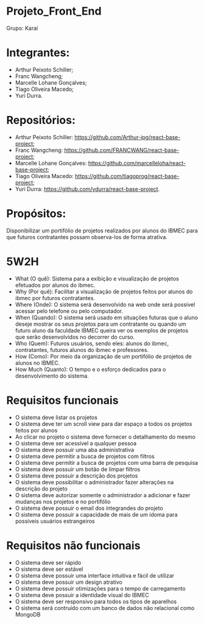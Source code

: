 # Projeto_Front_End

Grupo: Karaí

# Integrantes:

- Arthur Peixoto Schiller;
- Franc Wangcheng;
- Marcelle Lohane Gonçalves;
- Tiago Oliveira Macedo;
- Yuri Durra.

# Repositórios:

- Arthur Peixoto Schiller: https://github.com/Arthur-jpg/react-base-project;
- Franc Wangcheng: https://github.com/FRANCWANG/react-base-project;
- Marcelle Lohane Gonçalves: https://github.com/marcelleloha/react-base-project;
- Tiago Oliveira Macedo: https://github.com/tiagoprog/react-base-project;
- Yuri Durra: https://github.com/ydurra/react-base-project.
    
# Propósitos:

Disponibilizar um portifólio de projetos realizados 
por alunos do IBMEC para que futuros contratantes 
possam observa-los de forma atrativa.

# 5W2H
- What (O quê):
Sistema para a exibição e visualização de projetos efetuados por alunos do ibmec.
- Why (Por quê):
Facilitar a visualização de projetos feitos por alunos do ibmec por futuros contratantes.
- Where (Onde):
O sistema será desenvolvido na web onde será possível acessar pelo telefone ou pelo computador.
- When (Quando):
O sistema será usado em situações futuras que o aluno deseje mostrar os seus projetos para um contratante ou quando um futuro aluno da faculdade IBMEC queira ver os exemplos de projetos que serão desenvolvidos no decorrer do curso.
- Who (Quem):
Futuros usuários, sendo eles: alunos do ibmec, contratantes, futuros alunos do ibmec e professores.
- How (Como):
Por meio da organização de um portifólio de projetos de alunos no IBMEC.
- How Much (Quanto):
O tempo e o esforço dedicados para o desenvolvimento do sistema.

# Requisitos funcionais
- O sistema deve listar os projetos
- O sistema deve ter um scroll view para dar espaço a todos os projetos feitos por alunos
- Ao clicar no projeto o sistema deve fornecer o detalhamento do mesmo
- O sistema deve ser acessível a qualquer pessoa
- O sistema deve possuir uma aba administrativa
- O sistema deve permitir a busca de projetos com filtros
- O sistema deve permitir a busca de projetos com uma barra de pesquisa
- O sistema deve possuir um botão de limpar filtros
- O sistema deve possuir a descrição dos projetos
- O sistema deve possibilitar o administrador fazer alterações na descrição do projeto 
- O sistema deve autorizar somente o administrador a adicionar e fazer mudanças nos projetos e no portifólio 
- O sistema deve possuir o email dos integrandes do projeto
- O sistema deve possuir a capacidade de mais de um idoma para possíveis usuários estrangeiros

# Requisitos não funcionais
- O sistema deve ser rápido
- O sistema deve ser estável
- O sistema deve possuir uma interface intuitiva e fácil de utilizar
- O sistema deve possuir um design atrativo 
- O sistema deve possuir otimizações para o tempo de carregamento 
- O sistema deve possuir a identidade visual do IBMEC
- O sistema deve ser responsivo para todos os tipos de aparelhos
- O sistema será contruído com um banco de dados não relacional como MongoDB





